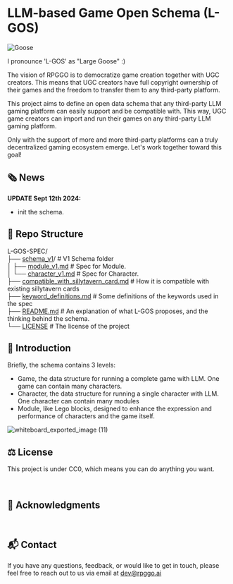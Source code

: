 # LLM-based Game Open Schema (L-GOS)

![Goose](https://github.com/user-attachments/assets/dc2c4123-1729-4065-ac26-bec60ad0a22b)

I pronounce 'L-GOS' as "Large Goose" :)


The vision of RPGGO is to democratize game creation together with UGC creators. This means that UGC creators have full copyright ownership of their games and the freedom to transfer them to any third-party platform.

This project aims to define an open data schema that any third-party LLM gaming platform can easily support and be compatible with. This way, UGC game creators can import and run their games on any third-party LLM gaming platform.

Only with the support of more and more third-party platforms can a truly decentralized gaming ecosystem emerge. Let's work together toward this goal!

## 🗞️ News

**UPDATE Sept 12th 2024:**
- init the schema.


## 📂 Repo Structure

L-GOS-SPEC/ <br>
├── [schema_v1](./schema_v1/)/                            # V1 Schema folder <br>
│   ├── [module_v1.md](./schema_v1/module_v1.md)          # Spec for Module.  <br>
│   └── [character_v1.md](./schema_v1/character_v1.md)    # Spec for Character. <br>
├── [compatible_with_sillytavern_card.md](./compatible_with_sillytavern_card.md)    # How it is compatible with existing sillytavern cards <br>
├── [keyword_definitions.md](./keyword_definitions.md)    # Some definitions of the keywords used in the spec <br>
├── [README.md](./README.md)                              # An explanation of what L-GOS proposes, and the thinking behind the schema. <br>
└── [LICENSE](./LICENSE)                                  # The license of the project <br>

## 📑 Introduction

Briefly, the schema contains 3 levels:
- Game, the data structure for running a complete game with LLM. One game can contain many characters.
- Character, the data structure for running a single character with LLM. One character can contain many modules
- Module, like Lego blocks, designed to enhance the expression and performance of characters and the game itself.

![whiteboard_exported_image (11)](https://github.com/user-attachments/assets/0f9de6a9-1671-4eb6-91c4-2588aba9aa75)



## ⚖️ License

This project is under CC0, which means you can do anything you want.

<br>

## 🤝 Acknowledgments


<br>

## 📬 Contact

If you have any questions, feedback, or would like to get in touch, please feel free to reach out to us via email at [dev@rpggo.ai](mailto:dev@rpggo.ai)
